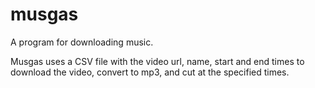 # musgas
A program for downloading music.

Musgas uses a CSV file with the video url, name, start and end times to download the video, convert to mp3, and cut at the specified times.
